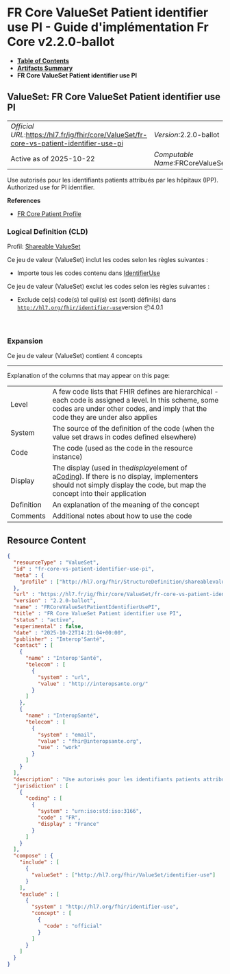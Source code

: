# FR Core ValueSet Patient identifier use PI - Guide d'implémentation Fr Core v2.2.0-ballot

* [**Table of Contents**](toc.md)
* [**Artifacts Summary**](artifacts.md)
* **FR Core ValueSet Patient identifier use PI**

## ValueSet: FR Core ValueSet Patient identifier use PI 

| | |
| :--- | :--- |
| *Official URL*:https://hl7.fr/ig/fhir/core/ValueSet/fr-core-vs-patient-identifier-use-pi | *Version*:2.2.0-ballot |
| Active as of 2025-10-22 | *Computable Name*:FRCoreValueSetPatientIdentifierUsePI |

 
Use autorisés pour les identifiants patients attribués par les hôpitaux (IPP). Authorized use for PI identifier. 

 **References** 

* [FR Core Patient Profile](StructureDefinition-fr-core-patient.md)

### Logical Definition (CLD)

Profil: [Shareable ValueSet](http://hl7.org/fhir/R4/shareablevalueset.html)

Ce jeu de valeur (ValueSet) inclut les codes selon les règles suivantes :

* Importe tous les codes contenu dans [IdentifierUse](http://hl7.org/fhir/R4/valueset-identifier-use.html)

Ce jeu de valeur (ValueSet) exclut les codes selon les règles suivantes :

* Exclude ce(s) code(s) tel quil(s) est (sont) défini(s) dans [`http://hl7.org/fhir/identifier-use`](http://hl7.org/fhir/R4/codesystem-identifier-use.html)version 📦4.0.1

 

### Expansion

Ce jeu de valeur (ValueSet) contient 4 concepts

-------

 Explanation of the columns that may appear on this page: 

| | |
| :--- | :--- |
| Level | A few code lists that FHIR defines are hierarchical - each code is assigned a level. In this scheme, some codes are under other codes, and imply that the code they are under also applies |
| System | The source of the definition of the code (when the value set draws in codes defined elsewhere) |
| Code | The code (used as the code in the resource instance) |
| Display | The display (used in the*display*element of a[Coding](http://hl7.org/fhir/R4/datatypes.html#Coding)). If there is no display, implementers should not simply display the code, but map the concept into their application |
| Definition | An explanation of the meaning of the concept |
| Comments | Additional notes about how to use the code |



## Resource Content

```json
{
  "resourceType" : "ValueSet",
  "id" : "fr-core-vs-patient-identifier-use-pi",
  "meta" : {
    "profile" : ["http://hl7.org/fhir/StructureDefinition/shareablevalueset"]
  },
  "url" : "https://hl7.fr/ig/fhir/core/ValueSet/fr-core-vs-patient-identifier-use-pi",
  "version" : "2.2.0-ballot",
  "name" : "FRCoreValueSetPatientIdentifierUsePI",
  "title" : "FR Core ValueSet Patient identifier use PI",
  "status" : "active",
  "experimental" : false,
  "date" : "2025-10-22T14:21:04+00:00",
  "publisher" : "Interop'Santé",
  "contact" : [
    {
      "name" : "Interop'Santé",
      "telecom" : [
        {
          "system" : "url",
          "value" : "http://interopsante.org/"
        }
      ]
    },
    {
      "name" : "InteropSanté",
      "telecom" : [
        {
          "system" : "email",
          "value" : "fhir@interopsante.org",
          "use" : "work"
        }
      ]
    }
  ],
  "description" : "Use autorisés pour les identifiants patients attribués par les hôpitaux (IPP).\r\nAuthorized use for PI identifier.",
  "jurisdiction" : [
    {
      "coding" : [
        {
          "system" : "urn:iso:std:iso:3166",
          "code" : "FR",
          "display" : "France"
        }
      ]
    }
  ],
  "compose" : {
    "include" : [
      {
        "valueSet" : ["http://hl7.org/fhir/ValueSet/identifier-use"]
      }
    ],
    "exclude" : [
      {
        "system" : "http://hl7.org/fhir/identifier-use",
        "concept" : [
          {
            "code" : "official"
          }
        ]
      }
    ]
  }
}

```
